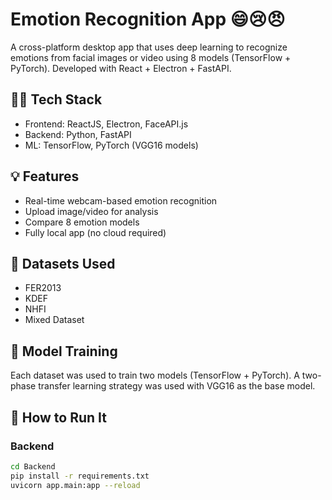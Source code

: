 # Emotion Recognition App 😄😢😠

A cross-platform desktop app that uses deep learning to recognize emotions from facial images or video using 8 models (TensorFlow + PyTorch). Developed with React + Electron + FastAPI.

## 👨‍💻 Tech Stack

- Frontend: ReactJS, Electron, FaceAPI.js
- Backend: Python, FastAPI
- ML: TensorFlow, PyTorch (VGG16 models)

## 💡 Features

- Real-time webcam-based emotion recognition
- Upload image/video for analysis
- Compare 8 emotion models
- Fully local app (no cloud required)

## 🧠 Datasets Used

- FER2013
- KDEF
- NHFI
- Mixed Dataset

## 🧪 Model Training

Each dataset was used to train two models (TensorFlow + PyTorch). A two-phase transfer learning strategy was used with VGG16 as the base model.

## 🚀 How to Run It

### Backend
```bash
cd Backend
pip install -r requirements.txt
uvicorn app.main:app --reload
